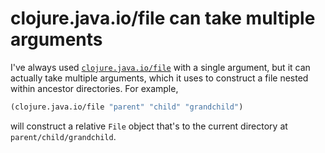 # clojure.java.io/file can take multiple arguments

I've always used [`clojure.java.io/file`](https://clojure.github.io/clojure/clojure.java.io-api.html#clojure.java.io/file) with a single argument, but it can actually take multiple arguments, which it uses to construct a file nested within ancestor directories.
For example,

```clojure
(clojure.java.io/file "parent" "child" "grandchild")
```

will construct a relative `File` object that's to the current directory at `parent/child/grandchild`.
